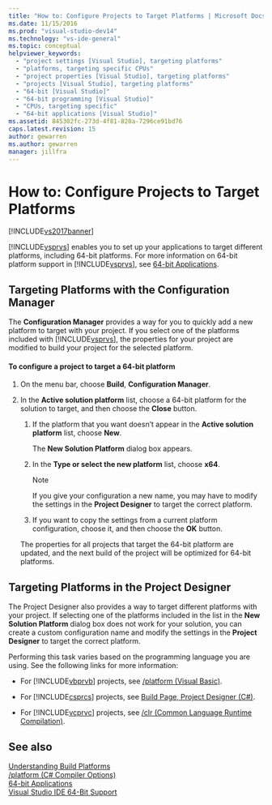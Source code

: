 ```yaml
---
title: "How to: Configure Projects to Target Platforms | Microsoft Docs"
ms.date: 11/15/2016
ms.prod: "visual-studio-dev14"
ms.technology: "vs-ide-general"
ms.topic: conceptual
helpviewer_keywords: 
  - "project settings [Visual Studio], targeting platforms"
  - "platforms, targeting specific CPUs"
  - "project properties [Visual Studio], targeting platforms"
  - "projects [Visual Studio], targeting platforms"
  - "64-bit [Visual Studio]"
  - "64-bit programming [Visual Studio]"
  - "CPUs, targeting specific"
  - "64-bit applications [Visual Studio]"
ms.assetid: 845302fc-273d-4f81-820a-7296ce91bd76
caps.latest.revision: 15
author: gewarren
ms.author: gewarren
manager: jillfra
---
```

# How to: Configure Projects to Target Platforms
[!INCLUDE[vs2017banner](../includes/vs2017banner.md)]

[!INCLUDE[vsprvs](../includes/vsprvs-md.md)] enables you to set up your applications to target different platforms, including 64-bit platforms. For more information on 64-bit platform support in [!INCLUDE[vsprvs](../includes/vsprvs-md.md)], see [64-bit Applications](https://msdn.microsoft.com/library/fd4026bc-2c3d-4b27-86dc-ec5e96018181).  
  
## Targeting Platforms with the Configuration Manager  
 The **Configuration Manager** provides a way for you to quickly add a new platform to target with your project. If you select one of the platforms included with [!INCLUDE[vsprvs](../includes/vsprvs-md.md)], the properties for your project are modified to build your project for the selected platform.  
  
#### To configure a project to target a 64-bit platform  
  
1. On the menu bar, choose **Build**, **Configuration Manager**.  
  
2. In the **Active solution platform** list, choose a 64-bit platform for the solution to target, and then choose the **Close** button.  
  
   1. If the platform that you want doesn’t appear in the **Active solution platform** list, choose **New**.  
  
        The **New Solution Platform** dialog box appears.  
  
   2. In the **Type or select the new platform** list, choose **x64**.  
  
       > [!NOTE]
       > If you give your configuration a new name, you may have to modify the settings in the **Project Designer** to target the correct platform.  
  
   3. If you want to copy the settings from a current platform configuration, choose it, and then choose the **OK** button.  
  
   The properties for all projects that target the 64-bit platform are updated, and the next build of the project will be optimized for 64-bit platforms.  
  
## Targeting Platforms in the Project Designer  
 The Project Designer also provides a way to target different platforms with your project. If selecting one of the platforms included in the list in the **New Solution Platform** dialog box does not work for your solution, you can create a custom configuration name and modify the settings in the **Project Designer** to target the correct platform.  
  
 Performing this task varies based on the programming language you are using. See the following links for more information:  
  
- For [!INCLUDE[vbprvb](../includes/vbprvb-md.md)] projects, see [/platform (Visual Basic)](https://msdn.microsoft.com/library/f9bc61e6-e854-4ae1-87b9-d6244de23fd1).  
  
- For [!INCLUDE[csprcs](../includes/csprcs-md.md)] projects, see [Build Page, Project Designer (C#)](../ide/reference/build-page-project-designer-csharp.md).  
  
- For [!INCLUDE[vcprvc](../includes/vcprvc-md.md)] projects, see [/clr (Common Language Runtime Compilation)](https://msdn.microsoft.com/library/fec5a8c0-40ec-484c-a213-8dec918c1d6c).  
  
## See also  
 [Understanding Build Platforms](../ide/understanding-build-platforms.md)   
 [/platform (C# Compiler Options)](https://msdn.microsoft.com/library/c290ff5e-47f4-4a85-9bb3-9c2525b0be04)   
 [64-bit Applications](https://msdn.microsoft.com/library/fd4026bc-2c3d-4b27-86dc-ec5e96018181)   
 [Visual Studio IDE 64-Bit Support](../ide/visual-studio-ide-64-bit-support.md)
